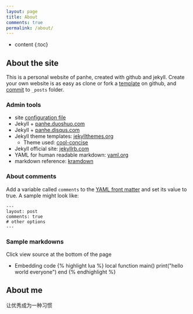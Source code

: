 ```yaml
---
layout: page
title: About
comments: true
permalink: /about/
---
```


* content
{:toc}

## About the site
This is a personal website of panhe, created with github and jekyll. 
Create your own website is as easy as clone or fork a [template](https://github.com/panhe/panhe.github.io) on github, and [commit](http://jekyllrb.com/docs/posts/) to `_posts` folder. 

### Admin tools
* site [configuration file](https://github.com/panhe/panhe.github.io/_config.yml)
* Jekyll + [panhe.duoshuo.com](http://panhe.duoshuo.com/admin/)
* Jekyll + [panhe.disqus.com](http://panhe.disqus.com/admin/)
* Jekyll theme templates: [jekyllthemes.org](http://jekyllthemes.org)
   * Theme used: [cool-concise](http://jekyllthemes.org/themes/cool-concise-high-end/)
* Jekyll official site: [jekyllrb.com](http://jekyllrb.com)
* YAML for human readable markdown: [yaml.org](http://www.yaml.org/)
* markdown reference: [kramdown](http://kramdown.gettalong.org/quickref.html)

### About comments
Add a variable called `comments` to the [YAML front matter](http://jekyllrb.com/docs/frontmatter/) and set its value to true. A sample might look like:

    ---
    layout: post
    comments: true
    # other options
    ---

### Sample markdowns
Click view source at the bottom of the page

* Embedding code
{% highlight lua %}
local function main()
	print("hello world everyone")
end
{% endhighlight %}


## About me

让优秀成为一种习惯

